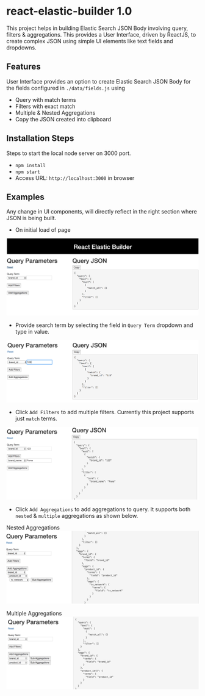 # react-elastic-builder 1.0

This project helps in building Elastic Search JSON Body involving query, filters & aggregations. This provides a User Interface, driven by ReactJS, to create complex JSON using simple UI elements like text fields and dropdowns.

## Features
User Interface provides an option to create Elastic Search JSON Body for the fields configured in ```./data/fields.js``` using
- Query with match terms
- Filters with exact match
- Multiple & Nested Aggregations
- Copy the JSON created into clipboard

## Installation Steps
Steps to start the local node server on 3000 port.
- ```npm install```
- ```npm start```
- Access URL: ```http://localhost:3000``` in browser

## Examples

Any change in UI components, will directly reflect in the right section where JSON is being built.

- On initial load of page

![Initial Load](/docs/screenshots/initial_page.png)

- Provide search term by selecting the field in ```Query Term``` dropdown and type in value. 

![Query Term](/docs/screenshots/query_term.png)

- Click ```Add Filters``` to add multiple filters. Currently this project supports just ```match``` terms.

![Query Term](/docs/screenshots/add_filters.png)

- Click ```Add Aggregations``` to add aggregations to query. It supports both ```nested``` & ```multiple``` aggregations as shown below.

Nested Aggregations
![Query Term](/docs/screenshots/nested_aggregations.png)

Multiple Aggregations
![Query Term](/docs/screenshots/multiple_aggregations.png)
